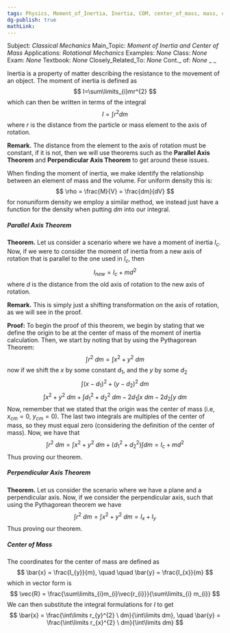 ```yaml
---
tags: Physics, Moment_of_Inertia, Inertia, COM, center_of_mass, mass, density
dg-publish: true
mathLink: 
---
```

Subject: _Classical Mechanics_
Main\_Topic: _Moment of Inertia and Center of Mass_
Applications: _Rotational Mechanics_
Examples: _None_
Class: _None_
Exam: _None_
Textbook: _None_
Closely\_Related\_To: _None_
Cont.\_ of: _None_ 
_
_

Inertia is a property of matter describing the resistance to the movement of an object. The moment of inertia is defined as 
$$
I=\sum\limits_{i}mr^{2}
$$
which can then be written in terms of the integral 
$$
I=\int\limits r^{2}dm
$$
where $r$ is the distance from the particle or mass element to the axis of rotation.

**Remark.**  The distance from the element to the axis of rotation must be constant, if it is not, then we will use theorems such as the **Parallel Axis Theorem** and **Perpendicular Axis Theorem** to get around these issues. 

When finding the moment of inertia, we make identify the relationship between an element of mass and the volume. For uniform density this is:
$$
\rho = \frac{M}{V} = \frac{dm}{dV}
$$
for nonuniform density we employ a similar method, we instead just have a function for the density when putting $dm$ into our integral. 

##### Parallel Axis Theorem
**Theorem.**  Let us consider a scenario where we have a moment of inertia $I_{c}$. Now, if we were to consider the moment of inertia from a new axis of rotation that is parallel to the one used in $I_{c}$, then 
$$
I_{new} = I_{c} + md^{2}
$$
where $d$ is the distance from the old axis of rotation to the new axis of rotation. 

**Remark.**  This is simply just a shifting transformation on the axis of rotation, as we will see in the proof.

**Proof:**  To begin the proof of this theorem, we begin by stating that we define the origin to be at the center of mass of the moment of inertia calculation. Then, we start by noting that by using the Pythagorean Theorem:
$$
\int\limits r^{2} \ dm = \int\limits x^{2}+y^{2} \ dm
$$
now if we shift the $x$ by some constant $d_{1}$, and the $y$ by some $d_{2}$ 
$$
\int\limits (x-d_{1})^{2}+(y-d_{2})^{2} \ dm
$$
$$
\int\limits x^{2} + y^{2} \ dm + \int\limits d_{1}^{2} + d_{2}^{2} \ dm -2d_{1}\int\limits x \ dm - 2d_{2} \int\limits y \ dm
$$
Now, remember that we stated that the origin was the center of mass (i.e, $x_{cm}=0, \ y_{cm}=0$). The last two integrals are multiples of the center of mass, so they must equal zero (considering the definition of the center of mass). Now, we have that 
$$
\int\limits r^{2} \ dm = \int\limits x^{2}+y^{2} \ dm + (d_{1}^{2}+d_{2}^{2})\int\limits dm = I_{c} + md^{2}
$$
Thus proving our theorem.

##### Perpendicular Axis Theorem
**Theorem.**  Let us consider the scenario where we have a plane and a perpendicular axis. Now, if we consider the perpendicular axis, such that using the Pythagorean theorem we have 
$$
\int\limits r^{2} \ dm = \int\limits x^{2} + y^{2} \ dm = I_{x}+I_{y}
$$
Thus proving our theorem. 

##### Center of Mass
The coordinates for the center of mass are defined as 
$$
\bar{x} = \frac{I_{y}}{m}, \quad \quad \bar{y} = \frac{I_{x}}{m}
$$
which in vector form is 
$$
\vec{R} = \frac{\sum\limits_{i}m_{i}\vec{r_{i}}}{\sum\limits_{i} m_{i}} 
$$
We can then substitute the integral formulations for $I$ to get 
$$
\bar{x} = \frac{\int\limits r_{y}^{2} \ dm}{\int\limits dm}, \quad \bar{y} = \frac{\int\limits r_{x}^{2} \ dm}{\int\limits  dm}
$$






